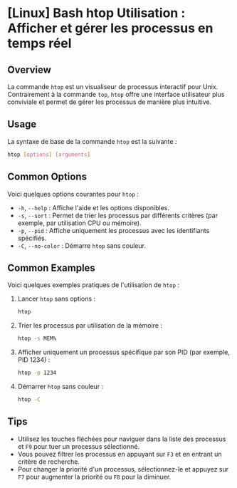 # [Linux] Bash htop Utilisation : Afficher et gérer les processus en temps réel

## Overview
La commande `htop` est un visualiseur de processus interactif pour Unix. Contrairement à la commande `top`, `htop` offre une interface utilisateur plus conviviale et permet de gérer les processus de manière plus intuitive.

## Usage
La syntaxe de base de la commande `htop` est la suivante :

```bash
htop [options] [arguments]
```

## Common Options
Voici quelques options courantes pour `htop` :

- `-h`, `--help` : Affiche l'aide et les options disponibles.
- `-s`, `--sort` : Permet de trier les processus par différents critères (par exemple, par utilisation CPU ou mémoire).
- `-p`, `--pid` : Affiche uniquement les processus avec les identifiants spécifiés.
- `-C`, `--no-color` : Démarre `htop` sans couleur.

## Common Examples
Voici quelques exemples pratiques de l'utilisation de `htop` :

1. Lancer `htop` sans options :
   ```bash
   htop
   ```

2. Trier les processus par utilisation de la mémoire :
   ```bash
   htop -s MEM%
   ```

3. Afficher uniquement un processus spécifique par son PID (par exemple, PID 1234) :
   ```bash
   htop -p 1234
   ```

4. Démarrer `htop` sans couleur :
   ```bash
   htop -C
   ```

## Tips
- Utilisez les touches fléchées pour naviguer dans la liste des processus et `F9` pour tuer un processus sélectionné.
- Vous pouvez filtrer les processus en appuyant sur `F3` et en entrant un critère de recherche.
- Pour changer la priorité d'un processus, sélectionnez-le et appuyez sur `F7` pour augmenter la priorité ou `F8` pour la diminuer.